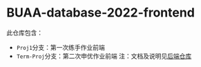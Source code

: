 # BUAA-database-2022-frontend
此仓库包含：
* ``Proj1``分支：第一次练手作业前端
* ``Term-Proj``分支：第二次申优作业前端
注：文档及说明见[后端仓库](https://github.com/Harahan/BUAA-database-2022-backend)
